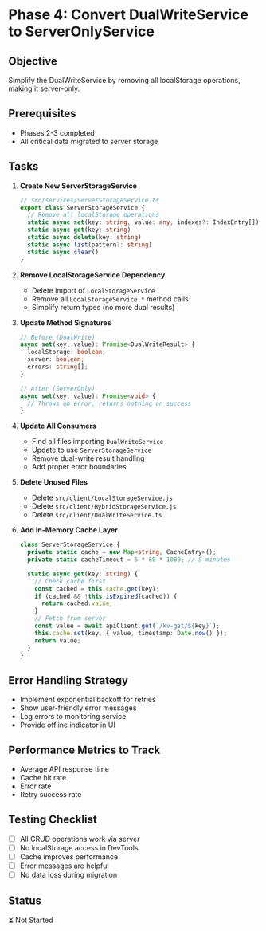 # Phase 4: Convert DualWriteService to ServerOnlyService

## Objective
Simplify the DualWriteService by removing all localStorage operations, making it server-only.

## Prerequisites
- Phases 2-3 completed
- All critical data migrated to server storage

## Tasks

1. **Create New ServerStorageService**
   ```typescript
   // src/services/ServerStorageService.ts
   export class ServerStorageService {
     // Remove all localStorage operations
     static async set(key: string, value: any, indexes?: IndexEntry[])
     static async get(key: string)
     static async delete(key: string)
     static async list(pattern?: string)
     static async clear()
   }
   ```

2. **Remove LocalStorageService Dependency**
   - Delete import of `LocalStorageService`
   - Remove all `LocalStorageService.*` method calls
   - Simplify return types (no more dual results)

3. **Update Method Signatures**
   ```typescript
   // Before (DualWrite)
   async set(key, value): Promise<DualWriteResult> {
     localStorage: boolean;
     server: boolean;
     errors: string[];
   }

   // After (ServerOnly)
   async set(key, value): Promise<void> {
     // Throws on error, returns nothing on success
   }
   ```

4. **Update All Consumers**
   - Find all files importing `DualWriteService`
   - Update to use `ServerStorageService`
   - Remove dual-write result handling
   - Add proper error boundaries

5. **Delete Unused Files**
   - Delete `src/client/LocalStorageService.js`
   - Delete `src/client/HybridStorageService.js`
   - Delete `src/client/DualWriteService.ts`

6. **Add In-Memory Cache Layer**
   ```typescript
   class ServerStorageService {
     private static cache = new Map<string, CacheEntry>();
     private static cacheTimeout = 5 * 60 * 1000; // 5 minutes

     static async get(key: string) {
       // Check cache first
       const cached = this.cache.get(key);
       if (cached && !this.isExpired(cached)) {
         return cached.value;
       }
       // Fetch from server
       const value = await apiClient.get(`/kv-get/${key}`);
       this.cache.set(key, { value, timestamp: Date.now() });
       return value;
     }
   }
   ```

## Error Handling Strategy
- Implement exponential backoff for retries
- Show user-friendly error messages
- Log errors to monitoring service
- Provide offline indicator in UI

## Performance Metrics to Track
- Average API response time
- Cache hit rate
- Error rate
- Retry success rate

## Testing Checklist
- [ ] All CRUD operations work via server
- [ ] No localStorage access in DevTools
- [ ] Cache improves performance
- [ ] Error messages are helpful
- [ ] No data loss during migration

## Status
⏳ Not Started